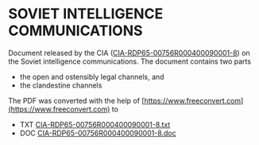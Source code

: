 # SOVIET INTELLIGENCE COMMUNICATIONS

Document released by the CIA ([CIA-RDP65-00756R000400090001-8](https://www.cia.gov/readingroom/docs/CIA-RDP65-00756R000400090001-8.pdf)) on the Soviet intelligence communications. The document contains two parts
- the open and ostensibly legal channels, and
- the clandestine channels 

The PDF was converted with the help of [https://www.freeconvert.com](https://www.freeconvert.com) to 
- TXT [CIA-RDP65-00756R000400090001-8.txt](CIA-RDP65-00756R000400090001-8.txt)
- DOC [CIA-RDP65-00756R000400090001-8.doc](CIA-RDP65-00756R000400090001-8.doc)